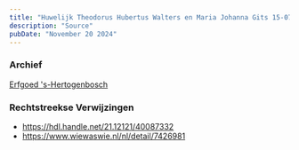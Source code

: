 ```yaml
---
title: "Huwelijk Theodorus Hubertus Walters en Maria Johanna Gits 15-07-1899"
description: "Source"
pubDate: "November 20 2024"
---
```


### Archief
[Erfgoed 's-Hertogenbosch](https://www.erfgoedshertogenbosch.nl/)

### Rechtstreekse Verwijzingen
- https://hdl.handle.net/21.12121/40087332
- https://www.wiewaswie.nl/nl/detail/7426981